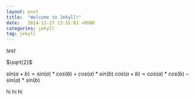 ```yaml
---
layout: post
title:  "Welcome to Jekyll!"
date:   2014-11-17 13:31:01 +0800
categories: jekyll
tag: jekyll
---
```



$test$

$\sqrt{2}$

$sin(a+b)=sin(a)*cos(b)+cos(a)*sin(b)$ 
$cos(a+b)=cos(a)*cos(b)-sin(a)*sin(b)$ 

hi
hi
hi
